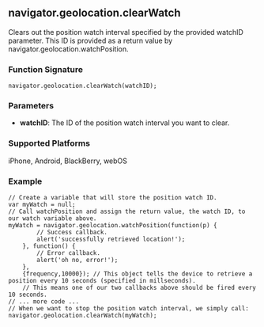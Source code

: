 navigator.geolocation.clearWatch
-----------
Clears out the position watch interval specified by the provided watchID parameter. This ID is provided as a return value by navigator.geolocation.watchPosition.

### Function Signature ###
    navigator.geolocation.clearWatch(watchID);

### Parameters ###
* __watchID__: The ID of the position watch interval you want to clear.

### Supported Platforms ###
iPhone, Android, BlackBerry, webOS

### Example ###
    // Create a variable that will store the position watch ID.
    var myWatch = null;
    // Call watchPosition and assign the return value, the watch ID, to our watch variable above.
    myWatch = navigator.geolocation.watchPosition(function(p) {
            // Success callback.
            alert('successfully retrieved location!');
        }, function() {
            // Error callback.
            alert('oh no, error!');
        },
        {frequency,10000}); // This object tells the device to retrieve a position every 10 seconds (specified in millseconds).
        // This means one of our two callbacks above should be fired every 10 seconds.
    // ... more code ...
    // When we want to stop the position watch interval, we simply call:
    navigator.geolocation.clearWatch(myWatch);